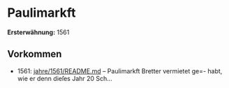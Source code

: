 # Paulimarkft

**Ersterwähnung:** 1561

## Vorkommen
- 1561: [jahre/1561/README.md](../jahre/1561/README.md) – Paulimarkft Bretter vermietet ge=-
habt, wie er denn dieſes Jahr 20 Sch...
